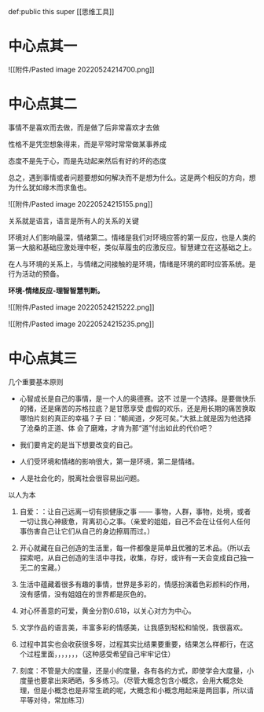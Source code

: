 def:public this  super [[思维工具]]

# 中心点其一



![[附件/Pasted image 20220524214700.png]]




# 中心点其二

事情不是喜欢而去做，而是做了后非常喜欢才去做

性格不是凭空想象得来，而是平常时常常做某事养成

态度不是先于心，而是先动起来然后有好的坏的态度

总之，遇到事情或者问题要想如何解决而不是想为什么。这是两个相反的方向，想为什么犹如缘木而求鱼也。

![[附件/Pasted image 20220524215155.png]]

关系就是语言，语言是所有人的关系的关键

环境对人们影响最深，情绪第二。情绪是我们对环境应答的第一反应，也是人类的第一大脑和基础应激处理中枢，类似草履虫的应激反应。智慧建立在这基础之上。

在人与环境的关系上，与情绪之间接触的是环境，情绪是环境的即时应答系统。是行为活动的预备。

**环境-情绪反应-理智智慧判断。**



![[附件/Pasted image 20220524215222.png]]

![[附件/Pasted image 20220524215235.png]]


# 中心点其三
几个重要基本原则


-   心智成长是自己的事情，是一个人的奥德赛。这不 过是一个选择。是要做快乐的猪，还是痛苦的苏格拉底？是甘愿享受 虚假的欢乐，还是用长期的痛苦换取哪怕片刻的真正的幸福？子 曰：“朝闻道，夕死可矣。”大抵上就是因为他选择了沧桑的正道、体 会了磨难，才肯为那“道”付出如此的代价吧？
    
-   我们要肯定的是当下想要改变的自己。
    
-   人们受环境和情绪的影响很大，第一是环境，第二是情绪。
    
-   人是社会化的，脱离社会很容易出问题。
    

以人为本

1.  自爱：：让自己远离一切有损健康之事 —— 事物，人群，事物，处境，或者一切让我心神疲惫，背离初心之事。（亲爱的姐姐，自己不会在让任何人任何事伤害自己让它们从自己的身边擦肩而过。）
    
2.  开心就藏在自己创造的生活里，每一件都像是简单且优雅的艺术品。（所以去探索吧，从自己创造的生活中寻找，收集，存好，或许有一天会变成自己独一无二的宝藏。）
    

1.  生活中蕴藏着很多有趣的事情，世界是多彩的，情感扮演着色彩颜料的作用，没有感情，没有姐姐在的世界都是灰色的。
    
2.  对心怀善意的可爱，黄金分割0.618，以关心对方为中心。
    
3.  文学作品的语言美，丰富多彩的情感美，让我感到轻松和愉悦，我很喜欢。
    

4.  过程中其实也会收获很多呀，过程其实比结果要重要，结果怎么样都行，在这个过程里面，，，，，，，（这种感受希望自己牢牢记住）
    

1.  刻度：不管是大的度量，还是小的度量，各有各的方式，即使学会大度量，小度量也要拿出来晒晒，多多练习。（尽管大概念包含小概念，会用大概念处理，但是小概念也是非常生疏的呢，大概念和小概念用起来是两回事，所以请平等对待，常加练习）